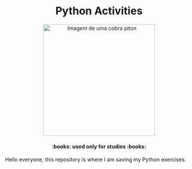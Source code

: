 <h1 align="center">Python Activities</h1>

<div align="center">
<img src="https://user-images.githubusercontent.com/107576199/189021775-c9680e11-c3e3-40cb-b580-650b9b46fdfc.png" alt="Imagem de uma cobra piton" width="300px">
</div>

<h4 align="center"> :books: used only for studies :books: </h4>

Hello everyone, this repository is where I am saving my Python exercises.
